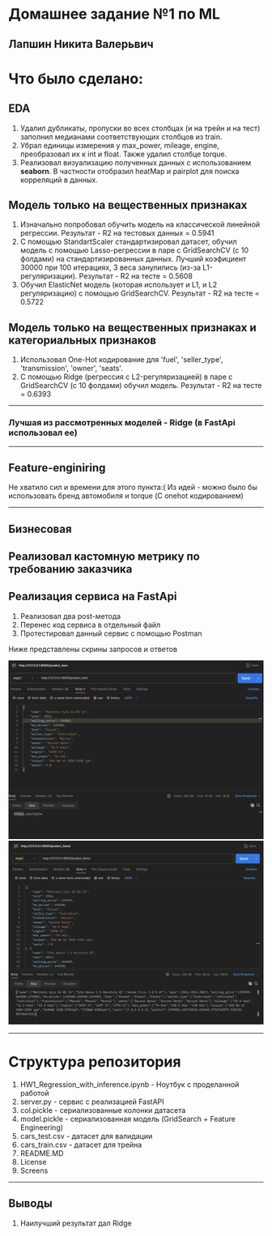 # Домашнее задание №1 по ML
## Лапшин Никита Валерьвич
# Что было сделано:

## EDA

1. Удалил дубликаты, пропуски во всех столбцах (и на трейн и на тест) заполнил медианами соответствующих столбцов из train.
2. Убрал единицы измерения у max_power, mileage, engine, преобразовал их к int и float. Также удалил столбце torque.
3. Реализовал визуализацию полученных данных с использованием **seaborn**. В частности отобразил heatMap и pairplot для поиска корреляций в данных.

## Модель только на вещественных признаках

1. Изначально попробовал обучить модель на классической линейной регрессии. Результат - R2 на тестовых данных = 0.5941
2. С помощью StandartScaler стандартизировал датасет, обучил модель с помощью Lasso-регрессии в паре с GridSearchCV (с 10 фолдами) на стандартизированных данных. Лучший коэфициент 30000 при 100 итерациях, 3 веса занулились (из-за L1-регуляризации). Результат - R2 на тесте = 0.5608
3. Обучил ElasticNet модель (которая использует и L1, и L2 регуляризацию) с помощью GridSearchCV. Результат - R2 на тесте = 0.5722

## Модель только на вещественных признаках и категориальных признаков

1. Использовал One-Hot кодирование для 'fuel', 'seller_type', 'transmission', 'owner', 'seats'.
2. С помощью Ridge (регрессия с L2-регуляризацией) в паре с GridSearchCV (с 10 фолдами) обучил модель. Результат - R2 на тесте = 0.6393

---

### Лучшая из рассмотренных моделей - Ridge (в FastApi использовал ее)

---

## Feature-enginiring

Не хватило сил и времени для этого пункта:(
Из идей - можно было бы использовать бренд автомобиля и torque (С onehot кодированием)

---

## Бизнесовая

## Реализовал кастомную метрику по требованию заказчика

## Реализация сервиса на FastApi

1. Реализовал два post-метода
2. Перенес код сервиса в отдельный файл
3. Протестировал данный сервис с помощью Postman

Ниже представлены скрины запросов и ответов

![predict_item](ScreenShots/item.png)
![predict_items](ScreenShots/items.png)

---

# Структура репозитория

1. HW1_Regression_with_inference.ipynb - Ноутбук с проделанной работой
2. server.py - сервис с реализацией FastAPI
3. col.pickle - сериализованные колонки датасета
4. model.pickle - сериализованная модель (GridSearch + Feature Engineering)
5. cars_test.csv - датасет для валидации
6. cars_train.csv - датасет для трейна
7. README.MD
8. License
9. Screens

---

## Выводы

1. Наилучший результат дал Ridge
